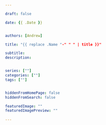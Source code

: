 ```yaml
---

draft: false

date: {{ .Date }}


authors: [Andrew]

title: "{{ replace .Name "-" " " | title }}"

subtitle: 
description: 


series: [""]
categories: [""]
tags: [""]


hiddenFromHomePage: false
hiddenFromSearch: false

featuredImage: ""
featuredImagePreview: ""
    
---
```


